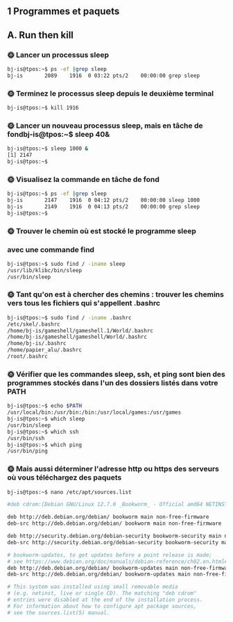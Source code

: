 ## 1 Programmes et paquets
## A. Run then kill
### 🌞 Lancer un processus sleep
```bash
bj-is@tpos:~$ ps -ef |grep sleep
bj-is       2089    1916  0 03:22 pts/2    00:00:00 grep sleep
```

### 🌞 Terminez le processus sleep depuis le deuxième terminal
```bash
bj-is@tpos:~$ kill 1916
```
### 🌞 Lancer un nouveau processus sleep, mais en tâche de fondbj-is@tpos:~$ sleep 40&
```bash
bj-is@tpos:~$ sleep 1000 &
[1] 2147
bj-is@tpos:~$
```
### 🌞 Visualisez la commande en tâche de fond
```bash
bj-is@tpos:~$ ps -ef |grep sleep
bj-is       2147    1916  0 04:12 pts/2    00:00:00 sleep 1000
bj-is       2149    1916  0 04:13 pts/2    00:00:00 grep sleep
bj-is@tpos:~$
```
### 🌞 Trouver le chemin où est stocké le programme sleep 
### avec une commande find
```bash
bj-is@tpos:~$ sudo find / -iname sleep
/usr/lib/klibc/bin/sleep
/usr/bin/sleep
```
### 🌞 Tant qu'on est à chercher des chemins : trouver les chemins vers tous les fichiers qui s'appellent .bashrc
```bash
bj-is@tpos:~$ sudo find / -iname .bashrc
/etc/skel/.bashrc
/home/bj-is/gameshell/gameshell.1/World/.bashrc
/home/bj-is/gameshell/gameshell/World/.bashrc
/home/bj-is/.bashrc
/home/papier_alu/.bashrc
/root/.bashrc
```
### 🌞 Vérifier que les commandes sleep, ssh, et ping sont bien des programmes stockés dans l'un des dossiers listés dans votre PATH
```bash
bj-is@tpos:~$ echo $PATH
/usr/local/bin:/usr/bin:/bin:/usr/local/games:/usr/games
bj-is@tpos:~$ which sleep
/usr/bin/sleep
bj-is@tpos:~$ which ssh
/usr/bin/ssh
bj-is@tpos:~$ which ping
/usr/bin/ping
```
### 🌞 Mais aussi déterminer l'adresse http ou https des serveurs où vous téléchargez des paquets
```bash
bj-is@tpos:~$ nano /etc/apt/sources.list
```
```bash
#deb cdrom:[Debian GNU/Linux 12.7.0 _Bookworm_ - Official amd64 NETINST with firmware 20240831-10:38]/ bookworm contrib>

deb http://deb.debian.org/debian/ bookworm main non-free-firmware
deb-src http://deb.debian.org/debian/ bookworm main non-free-firmware

deb http://security.debian.org/debian-security bookworm-security main non-free-firmware
deb-src http://security.debian.org/debian-security bookworm-security main non-free-firmware

# bookworm-updates, to get updates before a point release is made;
# see https://www.debian.org/doc/manuals/debian-reference/ch02.en.html#_updates_and_backports
deb http://deb.debian.org/debian/ bookworm-updates main non-free-firmware
deb-src http://deb.debian.org/debian/ bookworm-updates main non-free-firmware

# This system was installed using small removable media
# (e.g. netinst, live or single CD). The matching "deb cdrom"
# entries were disabled at the end of the installation process.
# For information about how to configure apt package sources,
# see the sources.list(5) manual.
```
